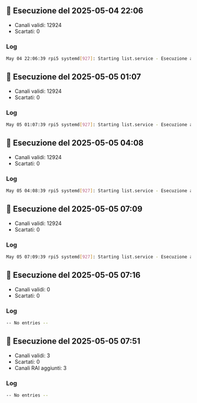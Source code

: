 ## 🔁 Esecuzione del 2025-05-04 22:06

- Canali validi: 12924
- Scartati: 0

### Log
```bash
May 04 22:06:39 rpi5 systemd[927]: Starting list.service - Esecuzione automatica script list.sh per aggiornare le liste M3U...
```

## 🔁 Esecuzione del 2025-05-05 01:07

- Canali validi: 12924
- Scartati: 0

### Log
```bash
May 05 01:07:39 rpi5 systemd[927]: Starting list.service - Esecuzione automatica script list.sh per aggiornare le liste M3U...
```

## 🔁 Esecuzione del 2025-05-05 04:08

- Canali validi: 12924
- Scartati: 0

### Log
```bash
May 05 04:08:39 rpi5 systemd[927]: Starting list.service - Esecuzione automatica script list.sh per aggiornare le liste M3U...
```

## 🔁 Esecuzione del 2025-05-05 07:09

- Canali validi: 12924
- Scartati: 0

### Log
```bash
May 05 07:09:39 rpi5 systemd[927]: Starting list.service - Esecuzione automatica script list.sh per aggiornare le liste M3U...
```

## 🔁 Esecuzione del 2025-05-05 07:16

- Canali validi: 0
- Scartati: 0

### Log
```bash
-- No entries --
```

## 🔁 Esecuzione del 2025-05-05 07:51

- Canali validi: 3
- Scartati: 0
- Canali RAI aggiunti: 3

### Log
```bash
-- No entries --
```

